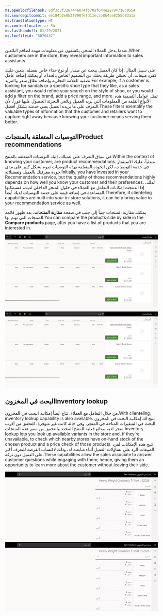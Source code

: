 ```yaml
---
ms.openlocfilehash: 6df3c3f3267446874fb70af644e28794718c0554
ms.sourcegitcommit: ee184b3e8b3f890fefd11ecab8b4ba8255d83a1a
ms.translationtype: HT
ms.contentlocale: ar-SA
ms.lasthandoff: 01/29/2021
ms.locfileid: "6070437"
---
```

<span data-ttu-id="e789c-101">عندما يدخل العملاء المتجر، يكشفون عن معلومات مهمة لطاقم البائعين.</span><span class="sxs-lookup"><span data-stu-id="e789c-101">When customers are in the store, they reveal important information to sales assistants.</span></span> 

<span data-ttu-id="e789c-102">على سبيل المثال، إذا كان العميل يبحث عن صندل أو نوع حذاء خاص يفضله، يتعين عليك كفرد مبيعات، أن تحسّن طريقة بحثك عن التصميم الخاص بالحذاء، أو يمكنك إضافة عامل تصفية للعلامة التجارية وإضافة نطاق سعر والمزيد.</span><span class="sxs-lookup"><span data-stu-id="e789c-102">For example, if a customer is looking for sandals or a specific shoe type that they like, as a sales assistant, you would refine your search on the style of shoe, or you would add a filter on the brand, add a price range, and more.</span></span> <span data-ttu-id="e789c-103">تمثل عوامل التصفية هذه الأنواع القيّمة من المعلومات التي يريد العميل وبائعي التجزئة الحصول عليها فوراً، لأن التعرف على ما يريده العميل يعني خدمته بشكل أفضل.</span><span class="sxs-lookup"><span data-stu-id="e789c-103">These filters exemplify the valuable types of information that the customer and retailers want to capture right away because knowing your customer means serving them better.</span></span> 

## <a name="product-recommendations"></a><span data-ttu-id="e789c-104">التوصيات المتعلقة بالمنتجات</span><span class="sxs-lookup"><span data-stu-id="e789c-104">Product recommendations</span></span>
<span data-ttu-id="e789c-105">في سياق التعرف على عميلك، إليك التوصيات المتعلقة بالمنتج.</span><span class="sxs-lookup"><span data-stu-id="e789c-105">Within the context of knowing your customer, are product recommendations.</span></span> <span data-ttu-id="e789c-106">مبدئياً، عليك الاستثمار في خدمة التوصيات، لكن الجودة المتعلقة بهذه التوصيات تقوم بشكل كبير على مدى جودة معرفتك بالعميل وتفضيلاته.</span><span class="sxs-lookup"><span data-stu-id="e789c-106">Initially, you have invested in your Recommendation service, but the quality of those recommendations highly depends on how well you know your customer and their preferences.</span></span> <span data-ttu-id="e789c-107">لذلك، إذا اندمجت إمكانات التعامل مع العملاء في حلول المتجر الداخلي لديك، فسيمكنها المساعدة في إضافة قيمة على خدمة التوصيات لديك أيضاً.</span><span class="sxs-lookup"><span data-stu-id="e789c-107">Therefore, if clienteling capabilities are built into your in-store solutions, it can help bring value to your recommendation service as well.</span></span> 

<span data-ttu-id="e789c-108">يمكنك مقارنة المنتجات جنباً إلى جنب في صفحة **مقارنة المنتجات**، بعد ظهور قائمة المنتجات التي تهتم بها.</span><span class="sxs-lookup"><span data-stu-id="e789c-108">You can compare the products side by side in the **Compare products** page, after you have a list of products that you are interested in.</span></span> 

<span data-ttu-id="e789c-109">[![لقطة شاشة لصفحة مقارنة المنتجات تعرض أحذية.](../media/compare-items-ss.jpg)](../media/compare-items-ss.jpg#lightbox)</span><span class="sxs-lookup"><span data-stu-id="e789c-109">[![Screenshot of the Compare products page showing shoes.](../media/compare-items-ss.jpg)](../media/compare-items-ss.jpg#lightbox)</span></span> 

 
## <a name="inventory-lookup"></a><span data-ttu-id="e789c-110">البحث في المخزون</span><span class="sxs-lookup"><span data-stu-id="e789c-110">Inventory lookup</span></span>

<span data-ttu-id="e789c-111">من خلال التعامل مع العملاء، تتاح أيضاً إمكانية البحث في المخزون.</span><span class="sxs-lookup"><span data-stu-id="e789c-111">With clienteling, inventory lookup capability is also available.</span></span> <span data-ttu-id="e789c-112">تتيح لك إمكانية البحث في المخزون البحث في المتغيرات المتاحة في المتجر، وفي حالة كانت غير متوفرة، للتحقق من أقرب متجر لديه بضائع فعلية للمنتج المحدد والتحقق من سعر هذه المنتجات.</span><span class="sxs-lookup"><span data-stu-id="e789c-112">Inventory lookup lets you look up available variants in the store and, if they’re unavailable, to check which nearby stores have on-hand stock of the chosen product and a price check of those products.</span></span> <span data-ttu-id="e789c-113">تتيح هذه الإمكانات لفرد المبيعات الرد على تساؤلات العميل أثناء متابعته له، وذلك لاكتساب الفرصة للتعرف أكثر على العميل دون تركه.</span><span class="sxs-lookup"><span data-stu-id="e789c-113">These capabilities allow the sales associate to answer customer questions while engaging with them; hence, giving them an opportunity to learn more about the customer without leaving their side.</span></span>


<span data-ttu-id="e789c-114">[![لقطة شاشة لصفحة البحث في المخزون في الحل Dynamics 365 Commerce.](../media/inventory-lookup-ss.jpg)](../media/inventory-lookup-ss.jpg#lightbox)</span><span class="sxs-lookup"><span data-stu-id="e789c-114">[![Screenshot of the Dynamics 365 Commerce Inventory lookup page.](../media/inventory-lookup-ss.jpg)](../media/inventory-lookup-ss.jpg#lightbox)</span></span> 

